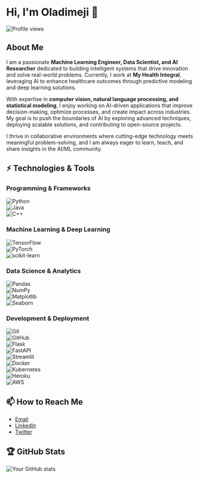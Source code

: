 # Hi, I'm Oladimeji 👋

![Profile views](https://gpvc.arturio.dev/boladimeji834)

## About Me

I am a passionate **Machine Learning Engineer, Data Scientist, and AI Researcher** dedicated to building intelligent systems that drive innovation and solve real-world problems. Currently, I work at **My Health Integral**, leveraging AI to enhance healthcare outcomes through predictive modeling and deep learning solutions.  

With expertise in **computer vision, natural language processing, and statistical modeling**, I enjoy working on AI-driven applications that improve decision-making, optimize processes, and create impact across industries. My goal is to push the boundaries of AI by exploring advanced techniques, deploying scalable solutions, and contributing to open-source projects.  

I thrive in collaborative environments where cutting-edge technology meets meaningful problem-solving, and I am always eager to learn, teach, and share insights in the AI/ML community.  

## ⚡ Technologies & Tools  

### **Programming & Frameworks**  
![Python](https://img.shields.io/badge/-Python-000?&logo=Python)  
![Java](https://img.shields.io/badge/-Java-000?&logo=Java)  
![C++](https://img.shields.io/badge/-C++-000?&logo=C%2B%2B)  

### **Machine Learning & Deep Learning**  
![TensorFlow](https://img.shields.io/badge/-TensorFlow-000?&logo=TensorFlow)  
![PyTorch](https://img.shields.io/badge/-PyTorch-000?&logo=PyTorch)  
![scikit-learn](https://img.shields.io/badge/-scikit--learn-000?&logo=scikit-learn)  

### **Data Science & Analytics**  
![Pandas](https://img.shields.io/badge/-Pandas-000?&logo=Pandas)  
![NumPy](https://img.shields.io/badge/-NumPy-000?&logo=NumPy)  
![Matplotlib](https://img.shields.io/badge/-Matplotlib-000?&logo=Matplotlib)  
![Seaborn](https://img.shields.io/badge/-Seaborn-000?&logo=seaborn)  

### **Development & Deployment**  
![Git](https://img.shields.io/badge/-Git-000?&logo=git)  
![GitHub](https://img.shields.io/badge/-GitHub-000?&logo=github)  
![Flask](https://img.shields.io/badge/-Flask-000?&logo=flask)  
![FastAPI](https://img.shields.io/badge/-FastAPI-000?&logo=fastapi)  
![Streamlit](https://img.shields.io/badge/-Streamlit-000?&logo=streamlit)  
![Docker](https://img.shields.io/badge/-Docker-000?&logo=docker)  
![Kubernetes](https://img.shields.io/badge/-Kubernetes-000?&logo=kubernetes)  
![Heroku](https://img.shields.io/badge/-Heroku-000?&logo=heroku)  
![AWS](https://img.shields.io/badge/-AWS-000?&logo=amazon-aws)  

## 📫 How to Reach Me  

- [Email](mailto:boladimeji834@gmail.com)  
- [LinkedIn](https://www.linkedin.com/in/oladimeji-balogun/)  
- [Twitter](https://twitter.com/boladimeji834_)  

## 🏆 GitHub Stats  

![Your GitHub stats](https://github-readme-stats.vercel.app/api?username=boladimeji834&show_icons=true&theme=radical)  
